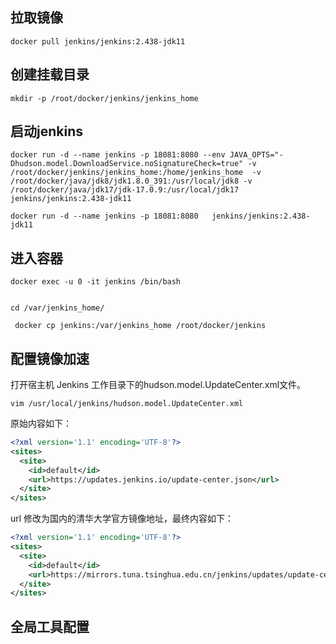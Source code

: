## 拉取镜像
```shell
docker pull jenkins/jenkins:2.438-jdk11
```

## 创建挂载目录
```shell
mkdir -p /root/docker/jenkins/jenkins_home
```

## 启动jenkins
```shell
docker run -d --name jenkins -p 18081:8080 --env JAVA_OPTS="-Dhudson.model.DownloadService.noSignatureCheck=true" -v /root/docker/jenkins/jenkins_home:/home/jenkins_home  -v /root/docker/java/jdk8/jdk1.8.0_391:/usr/local/jdk8 -v /root/docker/java/jdk17/jdk-17.0.9:/usr/local/jdk17 jenkins/jenkins:2.438-jdk11

docker run -d --name jenkins -p 18081:8080   jenkins/jenkins:2.438-jdk11
```


## 进入容器
```shell
docker exec -u 0 -it jenkins /bin/bash


cd /var/jenkins_home/

 docker cp jenkins:/var/jenkins_home /root/docker/jenkins
```
## 配置镜像加速
打开宿主机 Jenkins 工作目录下的hudson.model.UpdateCenter.xml文件。

```shell
vim /usr/local/jenkins/hudson.model.UpdateCenter.xml
```
原始内容如下：

```xml
<?xml version='1.1' encoding='UTF-8'?>
<sites>
  <site>
    <id>default</id>
    <url>https://updates.jenkins.io/update-center.json</url>
  </site>
</sites>
```
url 修改为国内的清华大学官方镜像地址，最终内容如下：
```xml
<?xml version='1.1' encoding='UTF-8'?>
<sites>
  <site>
    <id>default</id>
    <url>https://mirrors.tuna.tsinghua.edu.cn/jenkins/updates/update-center.json</url>
  </site>
</sites>
```


## 全局工具配置







